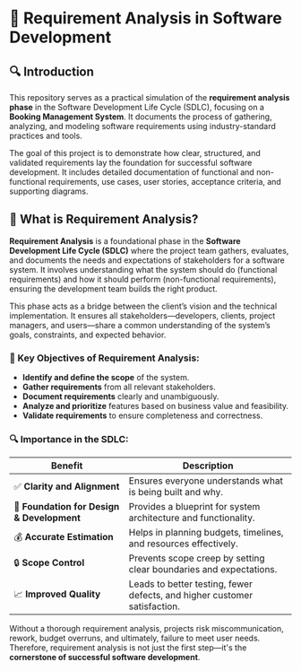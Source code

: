 # 📘 Requirement Analysis in Software Development

## 🔍 Introduction

This repository serves as a practical simulation of the **requirement analysis phase** in the Software Development Life Cycle (SDLC), focusing on a **Booking Management System**. It documents the process of gathering, analyzing, and modeling software requirements using industry-standard practices and tools.

The goal of this project is to demonstrate how clear, structured, and validated requirements lay the foundation for successful software development. It includes detailed documentation of functional and non-functional requirements, use cases, user stories, acceptance criteria, and supporting diagrams.

## 📌 What is Requirement Analysis?

**Requirement Analysis** is a foundational phase in the **Software Development Life Cycle (SDLC)** where the project team gathers, evaluates, and documents the needs and expectations of stakeholders for a software system. It involves understanding what the system should do (functional requirements) and how it should perform (non-functional requirements), ensuring the development team builds the right product.

This phase acts as a bridge between the client’s vision and the technical implementation. It ensures all stakeholders—developers, clients, project managers, and users—share a common understanding of the system’s goals, constraints, and expected behavior.

### 🧠 Key Objectives of Requirement Analysis:

- **Identify and define the scope** of the system.
- **Gather requirements** from all relevant stakeholders.
- **Document requirements** clearly and unambiguously.
- **Analyze and prioritize** features based on business value and feasibility.
- **Validate requirements** to ensure completeness and correctness.

### 🔍 Importance in the SDLC:

| Benefit                                    | Description                                                               |
| ------------------------------------------ | ------------------------------------------------------------------------- |
| ✅ **Clarity and Alignment**               | Ensures everyone understands what is being built and why.                 |
| 🧱 **Foundation for Design & Development** | Provides a blueprint for system architecture and functionality.           |
| 💰 **Accurate Estimation**                 | Helps in planning budgets, timelines, and resources effectively.          |
| 🔒 **Scope Control**                       | Prevents scope creep by setting clear boundaries and expectations.        |
| 📈 **Improved Quality**                    | Leads to better testing, fewer defects, and higher customer satisfaction. |

Without a thorough requirement analysis, projects risk miscommunication, rework, budget overruns, and ultimately, failure to meet user needs. Therefore, requirement analysis is not just the first step—it's the **cornerstone of successful software development**.
